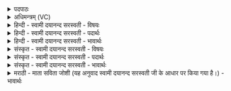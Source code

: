 <details><summary>पदपाठः</summary>

दे॒वस्य॑। त्वा॒। स॒वि॒तुः। प्र॒स॒व इति॑ प्रऽस॒वे। अ॒श्विनोः॑। बा॒हुभ्या॒मिति॑ बा॒हुभ्या॑म्। पू॒ष्णः। हस्ता॑भ्याम्। सम्। व॒पा॒मि॒। सम्। आपः॑। ओष॑धीभिः। सम्। ओष॑धयः। रसे॑न। सम्। रे॒वतीः॑। जग॑तीभिः। पृ॒च्य॒न्ता॒म्। सम्। मधु॑मती॒रिति॒ मधु॑ऽमतीः। मधु॑मतीभि॒रिति॒ मधु॑ऽमतीभिः। पृ॒च्य॒न्ता॒म्। २१।
</details>

<details><summary>अधिमन्त्रम् (VC)</summary>

- यज्ञो देवता सर्वस्य
- परमेष्ठी प्रजापतिर्ऋषिः
- गायत्री, निचृत् पङ्क्तिः
- पञ्चमः
</details>

<details><summary>हिन्दी - स्वामी दयानन्द सरस्वती - विषयः</summary>

जिन औषधियों से अन्न बनता है, वे यज्ञादि करने से कैसे शुद्ध होती हैं, इस विषय का उपदेश अगले मन्त्र में किया है ॥
</details>

<details><summary>हिन्दी - स्वामी दयानन्द सरस्वती - पदार्थः</summary>

पदार्थान्वयभाषाः -  हे मनुष्यो ! जैसे मैं (सवितुः) सकल ऐश्वर्य्य के देनेवाले (देवस्य) परमेश्वर के (प्रसवे) उत्पन्न किये हुए प्रत्यक्ष संसार में, सूर्य्यलोक के प्रकाश में (अश्विनोः) सूर्य्य और भूमि के तेज की (बाहुभ्याम्) दृढ़ता से (पूष्णः) पुष्टि करनेवाले वायु के (हस्ताभ्याम्) प्राण और अपान से (त्वा) पूर्वोक्त तीन प्रकार के यज्ञ का (संवपामि) विस्तार करता हूँ, वैसे ही तुम भी उसको विस्तार से सिद्ध करो। जैसे इस उत्पन्न किये हुए संसार में (ओषधीभिः) यवादि ओषधियों से (आपः) जल और (ओषधयः) ओषधी (रसेन) आनन्दकारक रस से तथा (जगतीभिः) उत्तम ओषधियों से (रेवतीः) उत्तम जल और जैसे (मधुमतीभिः) अत्यन्त मधुर रसयुक्त ओषधियों से (मधुमतीः) अत्यन्त उत्तम रसरूप जल ये सब मिल कर वृद्धियुक्त होते हैं, वैसे हम सब लोगों को भी ओषधियों से जल और ओषधि, उत्तम जल से तथा सब उत्तम ओषधियों से उत्तम रसयुक्त जल तथा अत्युत्तम मधुर रसयुक्त ओषधियों से प्रशंसनीय रसरूप जल इन सबों को यथायोग्य परस्पर (संपृच्यन्ताम्) युक्ति से वैद्यक वा शिल्पशास्त्र की रीति से मेल करना चाहिये ॥२१॥
</details>

<details><summary>हिन्दी - स्वामी दयानन्द सरस्वती - भावार्थः</summary>

भावार्थभाषाः -  इस मन्त्र में लुप्तोपमालङ्कार है। विद्वान् मनुष्यों को ईश्वर के उत्पन्न किये हुए सूर्य्य से प्रकाश को प्राप्त हुए इस संसार में अनेक प्रकार से संप्रयुक्त करने योग्य पदार्थों को मिलाने के योग्य पदार्थों से मेल कर के उक्त तीन प्रकार के यज्ञ का अनुष्ठान नित्य करना चाहिये। जैसे जल अपने रस से ओषधियों को बढ़ाता है और वे उत्तम रसयुक्त जल के संयोग से रोगनाश करने से सुखदायक होती हैं और जैसे ईश्वर कारण से कार्य्य को यथावत् रचता है तथा सूर्य्य सब जगत् को प्रकाशित करके और निरन्तर रस को भेदन करके पृथिवी आदि पदार्थों का आकर्षण करता है तथा वायु रस को धारण करके पृथिवी आदि पदार्थों को पुष्ट करता है, वैसे हम लोगों को भी यथावत् संस्कारयुक्त संयुक्त किये हुए पदार्थों से विद्वानों का सङ्ग तथा विद्या की उन्नति से वा होम शिल्प कार्य्यरूपी यज्ञों से वायु और वर्षा जल की शुद्धि सदा करनी चाहिये ॥२१॥
</details>

<details><summary>संस्कृत - स्वामी दयानन्द सरस्वती - विषयः</summary>

ईश्वरेण याभ्य ओषधिभ्योऽन्नादिकं जायते, ताः कथं शुद्धा जायन्त इत्युपदिश्यते ॥
</details>

<details><summary>संस्कृत - स्वामी दयानन्द सरस्वती - पदार्थः</summary>

पदार्थान्वयभाषाः -  हे मनुष्या ! यथाऽहं सवितुर्देवस्य परमात्मनः प्रसवे सवितृमण्डलस्य प्रकाशे चाश्विनोर्बाहुभ्यां पूष्णो हस्ताभ्यां यमिमं यज्ञं संवपामि। तथैव त्वा तं यूयमपि संवपत। यथैतस्मिन् प्रसवे प्रकाशे चौषधीभिराप ओषधयो रसेन। जगतीभी [रेवती] रेवत्यश्च संपृच्यन्ते। यथा च मधुमतीभिः [मधुमतीः] मधुमत्यः संपृच्यन्ते। तथैवौषधीभिरोषधय ओषधयो रसेन जगतीभिः सह रेवत्यश्चास्माभिः संपृच्यन्ताम्। एवं मधुमतीभिः सह मधुमत्यो नित्यं संपृच्यन्ताम् ॥२१॥
</details>

<details><summary>संस्कृत - स्वामी दयानन्द सरस्वती - भावार्थः</summary>

भावार्थभाषाः -  अत्र लुप्तोपमालङ्कारः। विद्वद्भिर्मनुष्यैरीश्वरोत्पादिते सूर्य्यप्रकाशितेऽस्मिन् जगति बहुविधानां संप्रयोक्तव्यानां द्रव्याणां संप्रयोक्तुमर्हैर्बहुविधैर्द्रव्यैः सह संमेलनेन त्रिविधो यज्ञो नित्यमनुष्ठेयः। यथा जलं स्वरसेनौषधीर्वर्धयति, ता उत्तमरसयोगाद् रोगनाशकत्वेन सुखदायिन्यो भवन्ति, यथेश्वरः कारणात् कार्य्यं यथावद् रचयति, सूर्य्यः सर्वं जगत् प्रकाश्य सततं रसं भित्त्वा पृथिव्याद्याकर्षति, वायुश्च धारयित्वा पुष्णाति तथैवाऽस्माभिरपि यथावत् संस्कृतैः संप्रयोजितैर्द्रव्यैर्विद्वत्सङ्गविद्योन्नितिर्होमशिल्पाख्यैर्यज्ञैर्वायुवृष्टि-जलशुद्धयश्च सदैव कार्य्या इति ॥२१॥
</details>

<details><summary>मराठी - माता सविता जोशी (यह अनुवाद स्वामी दयानन्द सरस्वती जी के आधार पर किया गया है।) - भावार्थः</summary>

भावार्थभाषाः -  या मंत्रात लुप्तोपमालंकार आहे. विद्वान माणसांनी ईश्वराने निर्माण केलेल्या व सूर्यप्रकाशांनी युक्त असलेल्या या जगात अनेक वस्तूंचे मिश्रण करून तीन प्रकारचे यज्ञ केले पाहिजेत. ज्याप्रमाणे जलाने वृक्षसंवर्धन होते व ते रोगनाशक ठरतात व जसे ईश्वर कारणांमुळे कार्य घडवून आणतो तसेच सूर्य जगाला प्रकाश देऊन रसभेदन करून पृथ्वी इत्यादी पदार्थांना आकर्षित करतो व वायू या रसाला धारण करून पृथ्वीला बलवान बनवितो. त्याप्रमाणेच आपणही संस्कारित पदार्थांचा उपयोग करून विद्वानांच्या संगतीने विद्येची वाढ करावी व अग्निहोत्र इत्यादी कौशल्ययुक्त कार्यरूपी यज्ञांनी वायू आणि वृष्टिजलाची शुद्धी करावी.
</details>